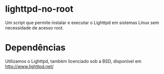 # lighttpd-no-root
Um script que permite instalar e executar o Lighttpd em sistemas Linux sem necessidade de acesso root.

# Dependências
Utilizamos o Lighttpd, também licenciado sob a BSD, disponível  em http://www.lighttpd.net/
